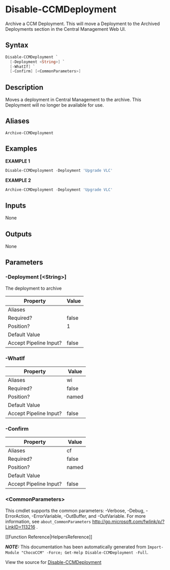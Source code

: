 ﻿# Disable-CCMDeployment

<!-- This documentation is automatically generated from /Disable-CCMDeployment.ps1 using GenerateDocs.ps1. Contributions are welcome at the original location(s). -->

Archive a CCM Deployment. This will move a Deployment to the Archived Deployments section in the Central Management Web UI.

## Syntax

~~~powershell
Disable-CCMDeployment `
  [-Deployment <String>] `
  [-WhatIf] `
  [-Confirm] [<CommonParameters>]
~~~

## Description

Moves a deployment in Central Management to the archive. This Deployment will no longer be available for use.


## Aliases

`Archive-CCMDeployment`


## Examples

 **EXAMPLE 1**

~~~powershell
Disable-CCMDeployment -Deployment 'Upgrade VLC'

~~~

**EXAMPLE 2**

~~~powershell
Archive-CCMDeployment -Deployment 'Upgrade VLC'

~~~ 

## Inputs

None

## Outputs

None

## Parameters

###  -Deployment [&lt;String&gt;]
The deployment to archive

Property               | Value
---------------------- | -----
Aliases                | 
Required?              | false
Position?              | 1
Default Value          | 
Accept Pipeline Input? | false
 
###  -WhatIf
Property               | Value
---------------------- | -----
Aliases                | wi
Required?              | false
Position?              | named
Default Value          | 
Accept Pipeline Input? | false
 
###  -Confirm
Property               | Value
---------------------- | -----
Aliases                | cf
Required?              | false
Position?              | named
Default Value          | 
Accept Pipeline Input? | false
 
### &lt;CommonParameters&gt;

This cmdlet supports the common parameters: -Verbose, -Debug, -ErrorAction, -ErrorVariable, -OutBuffer, and -OutVariable. For more information, see `about_CommonParameters` http://go.microsoft.com/fwlink/p/?LinkID=113216 .



[[Function Reference|HelpersReference]]

***NOTE:*** This documentation has been automatically generated from `Import-Module "ChocoCCM" -Force; Get-Help Disable-CCMDeployment -Full`.

View the source for [Disable-CCMDeployment](/Disable-CCMDeployment.ps1)
